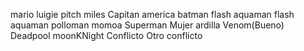 mario
luigie
pitch
miles
Capitan america
batman
flash
aquaman
flash
aquaman
polloman
momoa
Superman
Mujer ardilla
Venom(Bueno)
Deadpool
moonKNight
Conflicto
Otro conflicto
